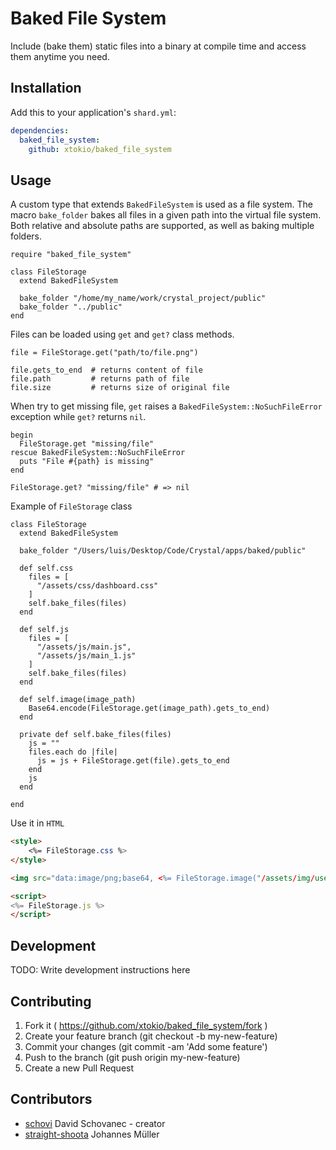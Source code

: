 # Baked File System

Include (bake them) static files into a binary at compile time and access them anytime you need.

## Installation


Add this to your application's `shard.yml`:

```yaml
dependencies:
  baked_file_system:
    github: xtokio/baked_file_system
```

## Usage

A custom type that extends `BakedFileSystem` is used as a file system. The macro `bake_folder` bakes all files in
a given path into the virtual file system. Both relative and absolute paths are supported, as well as baking multiple
folders.

```crystal
require "baked_file_system"

class FileStorage
  extend BakedFileSystem

  bake_folder "/home/my_name/work/crystal_project/public"
  bake_folder "../public"
end

```

Files can be loaded using `get` and `get?` class methods.

```crystal
file = FileStorage.get("path/to/file.png")

file.gets_to_end  # returns content of file
file.path         # returns path of file
file.size         # returns size of original file
```

When try to get missing file, `get` raises a `BakedFileSystem::NoSuchFileError` exception
while `get?` returns `nil`.

```crystal
begin
  FileStorage.get "missing/file"
rescue BakedFileSystem::NoSuchFileError
  puts "File #{path} is missing"
end

FileStorage.get? "missing/file" # => nil
```

Example of `FileStorage` class
```crystal
class FileStorage
  extend BakedFileSystem

  bake_folder "/Users/luis/Desktop/Code/Crystal/apps/baked/public"

  def self.css
    files = [
      "/assets/css/dashboard.css"
    ]
    self.bake_files(files)
  end

  def self.js
    files = [
      "/assets/js/main.js",
      "/assets/js/main_1.js"
    ]
    self.bake_files(files)
  end

  def self.image(image_path)
    Base64.encode(FileStorage.get(image_path).gets_to_end)
  end

  private def self.bake_files(files)
    js = ""
    files.each do |file|
      js = js + FileStorage.get(file).gets_to_end
    end
    js
  end

end
```

Use it in `HTML`
```html
<style>
    <%= FileStorage.css %>
</style>

<img src="data:image/png;base64, <%= FileStorage.image("/assets/img/user.png") %>">

<script>
<%= FileStorage.js %>
</script>

```

## Development

TODO: Write development instructions here

## Contributing

1. Fork it ( https://github.com/xtokio/baked_file_system/fork )
2. Create your feature branch (git checkout -b my-new-feature)
3. Commit your changes (git commit -am 'Add some feature')
4. Push to the branch (git push origin my-new-feature)
5. Create a new Pull Request

## Contributors

- [schovi](https://github.com/schovi) David Schovanec - creator
- [straight-shoota](https://github.com/straight-shoota) Johannes Müller
